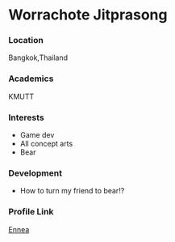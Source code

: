 # Worrachote Jitprasong

### Location

Bangkok,Thailand

### Academics

KMUTT

### Interests

- Game dev
- All concept arts
- Bear

### Development

- How to turn my friend to bear!?

### Profile Link

[Ennea](https://github.com/enneakr)
